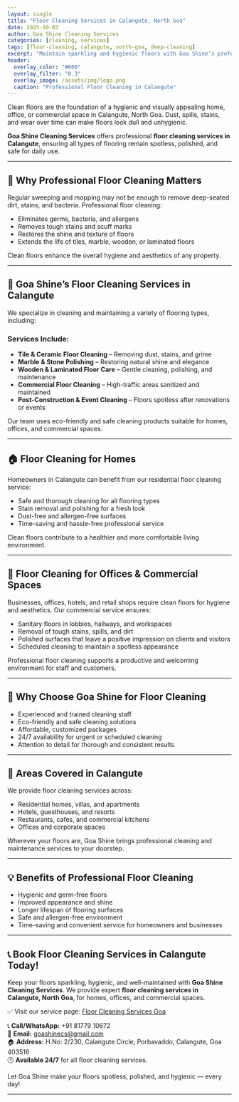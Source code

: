 ```yaml
---
layout: single
title: "Floor Cleaning Services in Calangute, North Goa"
date: 2025-10-03
author: Goa Shine Cleaning Services
categories: [cleaning, services]
tags: [floor-cleaning, calangute, north-goa, deep-cleaning]
excerpt: "Maintain sparkling and hygienic floors with Goa Shine’s professional floor cleaning services in Calangute, North Goa — safe, thorough, and reliable."
header:
  overlay_color: "#000"
  overlay_filter: "0.3"
  overlay_image: /assets/img/logo.png
  caption: "Professional Floor Cleaning in Calangute"
---
```


Clean floors are the foundation of a hygienic and visually appealing home, office, or commercial space in Calangute, North Goa. Dust, spills, stains, and wear over time can make floors look dull and unhygienic.  

**Goa Shine Cleaning Services** offers professional **floor cleaning services in Calangute**, ensuring all types of flooring remain spotless, polished, and safe for daily use.

---

## 🧼 Why Professional Floor Cleaning Matters
Regular sweeping and mopping may not be enough to remove deep-seated dirt, stains, and bacteria. Professional floor cleaning:  
- Eliminates germs, bacteria, and allergens  
- Removes tough stains and scuff marks  
- Restores the shine and texture of floors  
- Extends the life of tiles, marble, wooden, or laminated floors  

Clean floors enhance the overall hygiene and aesthetics of any property.

---

## 🌟 Goa Shine’s Floor Cleaning Services in Calangute
We specialize in cleaning and maintaining a variety of flooring types, including:  

### Services Include:
- **Tile & Ceramic Floor Cleaning** – Removing dust, stains, and grime  
- **Marble & Stone Polishing** – Restoring natural shine and elegance  
- **Wooden & Laminated Floor Care** – Gentle cleaning, polishing, and maintenance  
- **Commercial Floor Cleaning** – High-traffic areas sanitized and maintained  
- **Post-Construction & Event Cleaning** – Floors spotless after renovations or events  

Our team uses eco-friendly and safe cleaning products suitable for homes, offices, and commercial spaces.

---

## 🏠 Floor Cleaning for Homes
Homeowners in Calangute can benefit from our residential floor cleaning service:  
- Safe and thorough cleaning for all flooring types  
- Stain removal and polishing for a fresh look  
- Dust-free and allergen-free surfaces  
- Time-saving and hassle-free professional service  

Clean floors contribute to a healthier and more comfortable living environment.

---

## 🏢 Floor Cleaning for Offices & Commercial Spaces
Businesses, offices, hotels, and retail shops require clean floors for hygiene and aesthetics. Our commercial service ensures:  
- Sanitary floors in lobbies, hallways, and workspaces  
- Removal of tough stains, spills, and dirt  
- Polished surfaces that leave a positive impression on clients and visitors  
- Scheduled cleaning to maintain a spotless appearance  

Professional floor cleaning supports a productive and welcoming environment for staff and customers.

---

## 🚿 Why Choose Goa Shine for Floor Cleaning
- Experienced and trained cleaning staff  
- Eco-friendly and safe cleaning solutions  
- Affordable, customized packages  
- 24/7 availability for urgent or scheduled cleaning  
- Attention to detail for thorough and consistent results  

---

## 📍 Areas Covered in Calangute
We provide floor cleaning services across:  
- Residential homes, villas, and apartments  
- Hotels, guesthouses, and resorts  
- Restaurants, cafes, and commercial kitchens  
- Offices and corporate spaces  

Wherever your floors are, Goa Shine brings professional cleaning and maintenance services to your doorstep.

---

## 💡 Benefits of Professional Floor Cleaning
- Hygienic and germ-free floors  
- Improved appearance and shine  
- Longer lifespan of flooring surfaces  
- Safe and allergen-free environment  
- Time-saving and convenient service for homeowners and businesses  

---

## 📞 Book Floor Cleaning Services in Calangute Today!
Keep your floors sparkling, hygienic, and well-maintained with **Goa Shine Cleaning Services**. We provide expert **floor cleaning services in Calangute, North Goa**, for homes, offices, and commercial spaces.  

✅ Visit our service page: [Floor Cleaning Services Goa](https://www.goashinecs.com/floor-cleaning-goa.html)  

📞 **Call/WhatsApp:** +91 81779 10672  
📧 **Email:** goashinecs@gmail.com  
🏠 **Address:** H.No: 2/230, Calangute Circle, Porbavaddo, Calangute, Goa 403516  
🕒 **Available 24/7** for all floor cleaning services.  

Let Goa Shine make your floors spotless, polished, and hygienic — every day!  

---
